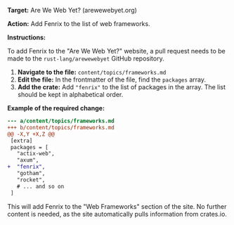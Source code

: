 **Target:** Are We Web Yet? (arewewebyet.org)

**Action:** Add Fenrix to the list of web frameworks.

**Instructions:**

To add Fenrix to the "Are We Web Yet?" website, a pull request needs to be made to the `rust-lang/arewewebyet` GitHub repository.

1.  **Navigate to the file:** `content/topics/frameworks.md`
2.  **Edit the file:** In the frontmatter of the file, find the `packages` array.
3.  **Add the crate:** Add `"fenrix"` to the list of packages in the array. The list should be kept in alphabetical order.

**Example of the required change:**

```diff
--- a/content/topics/frameworks.md
+++ b/content/topics/frameworks.md
@@ -X,Y +X,Z @@
 [extra]
 packages = [
   "actix-web",
   "axum",
+  "fenrix",
   "gotham",
   "rocket",
   # ... and so on
 ]
```

This will add Fenrix to the "Web Frameworks" section of the site. No further content is needed, as the site automatically pulls information from crates.io.